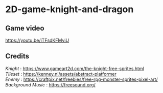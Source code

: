 # 2D-game-knight-and-dragon

## Game video

https://youtu.be/iTFsdKFMviU

## Credits

*Knight* : https://www.gameart2d.com/the-knight-free-sprites.html <br />
*Tileset* : https://kenney.nl/assets/abstract-platformer <br />
*Enemy* : https://craftpix.net/freebies/free-rpg-monster-sprites-pixel-art/
*Background Music* : https://freesound.org/



